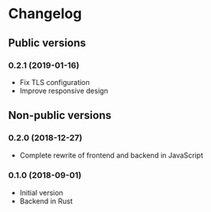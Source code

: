 # Changelog

## Public versions
### 0.2.1 (2019-01-16)
- Fix TLS configuration
- Improve responsive design

## Non-public versions
### 0.2.0 (2018-12-27)
- Complete rewrite of frontend and backend in JavaScript

### 0.1.0 (2018-09-01)
- Initial version
- Backend in Rust
